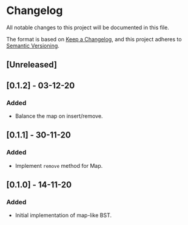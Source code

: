 # Changelog

All notable changes to this project will be documented in this file.

The format is based on [Keep a Changelog](https://keepachangelog.com/en/1.0.0/),
and this project adheres to [Semantic Versioning](https://semver.org/spec/v2.0.0.html).

## [Unreleased]

## [0.1.2] - 03-12-20
### Added
- Balance the map on insert/remove.

## [0.1.1] - 30-11-20
### Added
- Implement `remove` method for Map.

## [0.1.0] - 14-11-20
### Added
- Initial implementation of map-like BST.
